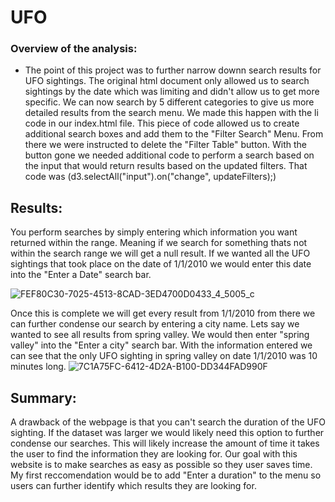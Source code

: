 # UFO
### Overview of the analysis:
- The point of this project was to further narrow downn search results for UFO sightings. The original html
document only allowed us to search sightings by the date which was limiting and didn't allow us to get more specific. We can now search by 
5 different categories to give us more detailed results from the search menu. We made this happen with the 
li code in our index.html file. This piece of code allowed us to create additional search boxes and add them to the "Filter Search" Menu. From there
we were instructed to delete the "Filter Table" button. With the button gone we needed additional code to perform a search based on the input that would return results based on the updated filters. That code was (d3.selectAll("input").on("change", updateFilters);)


## Results:
You perform searches by simply entering which information you want returned within the range. Meaning if we search for something thats not within the search range we will get a null result. If we wanted all the UFO sightings
that took place on the date of 1/1/2010 we would enter this date into the "Enter a Date" search bar.

![FEF80C30-7025-4513-8CAD-3ED4700D0433_4_5005_c](https://user-images.githubusercontent.com/112785655/205192166-0f833d68-01e1-4d6a-b0c1-7a7e1f626f74.jpeg)

Once this is complete we will get every result from 1/1/2010 from there we can further condense our search by entering a city name. Lets say we wanted to see all results from spring valley. We would then enter "spring valley" into the "Enter a city" search bar. With the information entered we can see that the only UFO sighting in spring valley on date 1/1/2010 was 10 minutes long. 
![7C1A75FC-6412-4D2A-B100-DD344FAD990F](https://user-images.githubusercontent.com/112785655/205192684-3bdc209c-f9f0-4b37-bd6a-5c1eeeb9b36a.jpeg)


## Summary:
A drawback of the webpage is that you can't search the duration of the UFO sighting. If the dataset was larger we would likely need this option to further condense our searches. This will likely increase the amount of time it takes the user to find the information they are looking for. Our goal with this
website is to make searches as easy as possible so they user saves time.
My first reccomendation would be to add "Enter a duration" to the menu so users can further identify which results they are looking for. 
